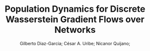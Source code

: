 ---
paperId: 4
author: Gilberto Diaz-Garcia; César A. Uribe; Nicanor Quijano;
title: Population Dynamics for Discrete Wasserstein Gradient Flows over Networks
pdf: paper_04.pdf
poster: 
pitch: 
type: Oral
topic: Gradient Flows
category: Extended Abstract
link: --
conference: icml
year: 2021
tags: icml-2021
---